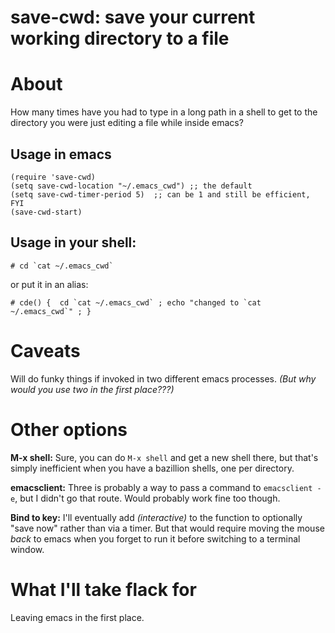 # save-cwd: save your current working directory to a file

# About

How many times have you had to type in a long path in a shell to get
to the directory you were just editing a file while inside emacs?

## Usage in emacs

	(require 'save-cwd)
	(setq save-cwd-location "~/.emacs_cwd") ;; the default
	(setq save-cwd-timer-period 5)  ;; can be 1 and still be efficient, FYI
	(save-cwd-start)

## Usage in your shell:

    # cd `cat ~/.emacs_cwd`

or put it in an alias:

    # cde() {  cd `cat ~/.emacs_cwd` ; echo "changed to `cat ~/.emacs_cwd`" ; }

# Caveats

Will do funky things if invoked in two different emacs processes.  *(But
why would you use two in the first place???)*

# Other options

**M-x shell:** Sure, you can do `M-x shell` and get a new shell there, but that's
simply inefficient when you have a bazillion shells, one per
directory.

**emacsclient:** Three is probably a way to pass a command to
`emacsclient -e`, but I didn't go that route.  Would probably work
fine too though.

**Bind to key:** I'll eventually add *(interactive)* to the function
to optionally "save now" rather than via a timer.  But that would
require moving the mouse *back* to emacs when you forget to run it
before switching to a terminal window.

# What I'll take flack for

Leaving emacs in the first place.
